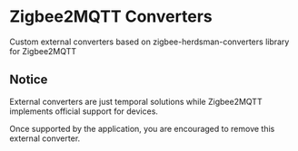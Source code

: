 # Zigbee2MQTT Converters

Custom external converters based on zigbee-herdsman-converters library for Zigbee2MQTT

## Notice

External converters are just temporal solutions while Zigbee2MQTT implements official support for devices. 

Once supported by the application, you are encouraged to remove this external converter.

